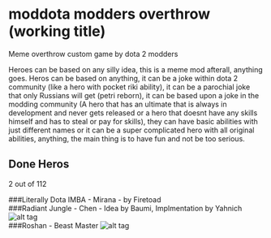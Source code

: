 # moddota modders overthrow (working title)
Meme overthrow custom game by dota 2 modders

Heroes can be based on any silly idea, this is a meme mod afterall, anything goes. Heros can be based on anything, it can be a joke within dota 2 community (like a hero with pocket riki ability), it can be a parochial joke that only Russians will get (petri reborn), it can be based upon a joke in the modding community (A hero that has an ultimate that is always in development and never gets released or a hero that doesnt have any skills himself and has to steal or pay for skills), they can have basic abilities with just different names or it can be a super complicated hero with all original abilities, anything, the main thing is to have fun and not be too serious. 

## Done Heros
2 out of 112 

###Literally Dota IMBA - Mirana - by Firetoad<br>
###Radiant Jungle - Chen - Idea by Baumi, Implmentation by Yahnich
![alt tag](https://i.gyazo.com/81bea5f34049e0312dcdac2a3b7d2cc4.png)<br>
###Roshan - Beast Master
![alt tag](https://cloud.githubusercontent.com/assets/16277198/23677824/d20f1326-03d5-11e7-8201-caf0a503e967.png)<br>


